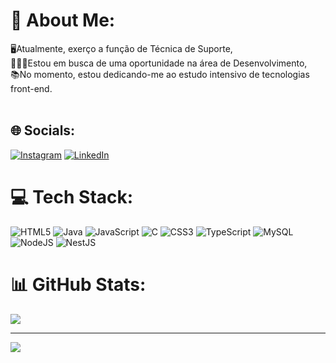 # 💫 About Me:
🖥️Atualmente, exerço a função de Técnica de Suporte,<br>👩🏻‍💻Estou em busca de uma oportunidade na área de Desenvolvimento,<br>📚No momento, estou dedicando-me ao estudo intensivo de tecnologias front-end.<br><br>


## 🌐 Socials:
[![Instagram](https://img.shields.io/badge/Instagram-%23E4405F.svg?logo=Instagram&logoColor=white)](https://instagram.com/milena_kamitani) [![LinkedIn](https://img.shields.io/badge/LinkedIn-%230077B5.svg?logo=linkedin&logoColor=white)](https://linkedin.com/in/milena-kamitami-40ab8b207) 

# 💻 Tech Stack:
![HTML5](https://img.shields.io/badge/html5-%23E34F26.svg?style=for-the-badge&logo=html5&logoColor=white) ![Java](https://img.shields.io/badge/java-%23ED8B00.svg?style=for-the-badge&logo=openjdk&logoColor=white) ![JavaScript](https://img.shields.io/badge/javascript-%23323330.svg?style=for-the-badge&logo=javascript&logoColor=%23F7DF1E) ![C](https://img.shields.io/badge/c-%2300599C.svg?style=for-the-badge&logo=c&logoColor=white) ![CSS3](https://img.shields.io/badge/css3-%231572B6.svg?style=for-the-badge&logo=css3&logoColor=white) ![TypeScript](https://img.shields.io/badge/typescript-%23007ACC.svg?style=for-the-badge&logo=typescript&logoColor=white) ![MySQL](https://img.shields.io/badge/mysql-4479A1.svg?style=for-the-badge&logo=mysql&logoColor=white) ![NodeJS](https://img.shields.io/badge/node.js-6DA55F?style=for-the-badge&logo=node.js&logoColor=white) ![NestJS](https://img.shields.io/badge/nestjs-%23E0234E.svg?style=for-the-badge&logo=nestjs&logoColor=white)
# 📊 GitHub Stats:
<!-- ![](https://github-readme-stats.vercel.app/api?username=Milena-Kamitani&theme=monokai&hide_border=false&include_all_commits=true&count_private=true)<br/> -->
<!-- ![](https://github-readme-streak-stats.herokuapp.com/?user=Milena-Kamitani&theme=monokai&hide_border=false)<br/> -->
![](https://github-readme-stats.vercel.app/api/top-langs/?username=Milena-Kamitani&theme=monokai&hide_border=false&include_all_commits=true&count_private=true&layout=compact)

---
[![](https://visitcount.itsvg.in/api?id=Milena-Kamitani&icon=0&color=0)](https://visitcount.itsvg.in)

<!-- Proudly created with GPRM ( https://gprm.itsvg.in ) -->
